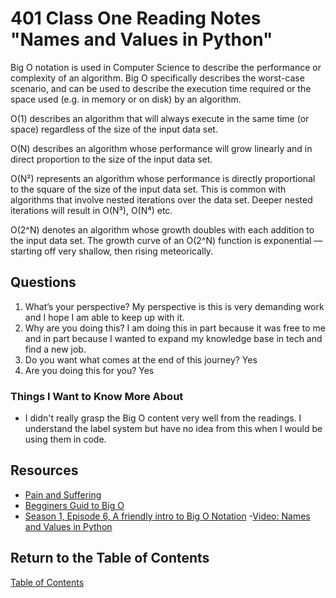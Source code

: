 # 401 Class One Reading Notes "Names and Values in Python"

Big O notation is used in Computer Science to describe the performance or complexity of an algorithm. Big O specifically describes the worst-case scenario, and can be used to describe the execution time required or the space used (e.g. in memory or on disk) by an algorithm.

O(1) describes an algorithm that will always execute in the same time (or space) regardless of the size of the input data set.

O(N) describes an algorithm whose performance will grow linearly and in direct proportion to the size of the input data set.

O(N²) represents an algorithm whose performance is directly proportional to the square of the size of the input data set. This is common with algorithms that involve nested iterations over the data set. Deeper nested iterations will result in O(N³), O(N⁴) etc.

O(2^N) denotes an algorithm whose growth doubles with each addition to the input data set. The growth curve of an O(2^N) function is exponential — starting off very shallow, then rising meteorically.

## Questions

1. What’s your perspective? My perspective is this is very demanding work and I hope I am able to keep up with it.
2. Why are you doing this? I am doing this in part because it was free to me and in part because I wanted to expand my knowledge base in tech and find a new job.
3. Do you want what comes at the end of this journey? Yes
4. Are you doing this for you? Yes

### Things I Want to Know More About

- I didn't really grasp the Big O content very well from the readings. I understand the label system but have no idea from this when I would be using them in code.

## Resources

- [Pain and Suffering](https://codefellows.github.io/code-401-python-guide/curriculum/class-01/notes/pain_suffering)
- [Begginers Guid to Big O](https://robbell.io/2009/06/a-beginners-guide-to-big-o-notation)
- [Season 1, Episode 6, A friendly intro to Big O Notation](https://www.codenewbie.org/basecs/8)
-[Video: Names and Values in Python](https://www.youtube.com/watch?v=_AEJHKGk9ns)

## Return to the Table of Contents

[Table of Contents](https://todd75.github.io/reading-notes/)